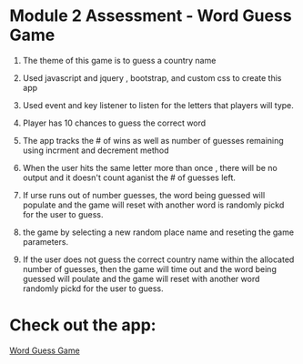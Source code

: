  # Module 2 Assessment - Word Guess Game 
 
1. The theme of this game is to guess a country name 
2. Used javascript and jquery , bootstrap, and custom css to create this app
3. Used event and key  listener  to listen for the letters that  players will type. 
4. Player has 10 chances to guess the correct word 
5. The app tracks the # of wins  as well as number of guesses remaining  using incrment and decrement method 
6. When the user hits the same letter more than once , there will be no  output and  it doesn't count aganist the # of guesses left.
7. If urse runs out of number  guesses, the word being guessed will populate and the game will reset with   another word is  randomly pickd for the user to guess. 
8. the game by selecting a new random place name and reseting the game parameters.

9. If the user does not guess the correct country name within the allocated number of guesses, then the game will time out and the word being guessed will poulate and the game will reset with   another word randomly pickd for the user to guess. 
 
# Check out the app:
[Word Guess Game](https://hallek7.github.io/hallek7-hallek7.github.io/Dev10-Program/Module-2_Assessment/index.html)
